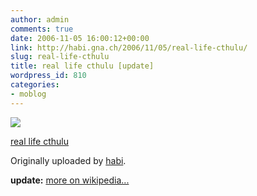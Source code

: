 ```yaml
---
author: admin
comments: true
date: 2006-11-05 16:00:12+00:00
link: http://habi.gna.ch/2006/11/05/real-life-cthulu/
slug: real-life-cthulu
title: real life cthulu [update]
wordpress_id: 810
categories:
- moblog
---
```



 [![](http://static.flickr.com/118/289497011_af10834420_m.jpg)](http://www.flickr.com/photos/habi/289497011/)
   

 
  [real life cthulu](http://www.flickr.com/photos/habi/289497011/)
    

  Originally uploaded by [habi](http://www.flickr.com/people/habi/).
 



**update:** [more on wikipedia...](http://en.wikipedia.org/wiki/Cthulhu)
  


